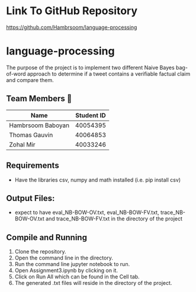 # Link To GitHub Repository
https://github.com/Hambrsoom/language-processing

# language-processing
The purpose of the project is to implement two different Naive Bayes bag-of-word approach to determine if a tweet contains a verifiable factual claim and compare them. 

## Team Members 👥
| Name          | Student ID    |
| ------------- |:-------------:|
|  Hambrsoom Baboyan | 40054395 |
|  Thomas Gauvin     | 40064853 |
|  Zohal Mir         | 40033246 |

## Requirements
- Have the libraries csv, numpy and math installed (i.e. pip install csv)

## Output Files:
- expect to have eval_NB-BOW-OV.txt, eval_NB-BOW-FV.txt, trace_NB-BOW-OV.txt and trace_NB-BOW-FV.txt in the directory of the project


## Compile and Running
1. Clone the repository.
2. Open the command line in the directory.
3. Run the command line jupyter notebook to run.
4. Open Assignment3.ipynb by clicking on it.
5. Click on Run All which can be found in the Cell tab.  
6. The generated .txt files will reside in the directory of the project.
